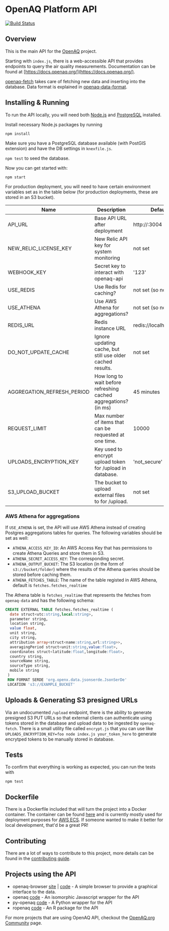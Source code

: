 # OpenAQ Platform API
[![Build Status](https://travis-ci.org/openaq/openaq-api.svg?branch=master)](https://travis-ci.org/openaq/openaq-api)

## Overview
This is the main API for the [OpenAQ](https://openaq.org) project.

Starting with `index.js`, there is a web-accessible API that provides endpoints to query the air quality measurements. Documentation can be found at [https://docs.openaq.org/](https://docs.openaq.org/).

[openaq-fetch](https://github.com/openaq/openaq-fetch) takes care of fetching new data and inserting into the database. Data format is explained in [openaq-data-format](https://github.com/openaq/openaq-data-format).

## Installing & Running
To run the API locally, you will need both [Node.js](https://nodejs.org) and [PostgreSQL](http://www.postgresql.org/) installed.

Install necessary Node.js packages by running

`npm install`

Make sure you have a PostgreSQL database available (with PostGIS extension) and have the DB settings in `knexfile.js`.

`npm test` to seed the database.

Now you can get started with:

`npm start`

For production deployment, you will need to have certain environment variables set as in the table below (for production deployments, these are stored in an S3 bucket).

| Name | Description | Default |
|---|---|---|
| API_URL | Base API URL after deployment | http://<hostname>:3004 |
| NEW_RELIC_LICENSE_KEY | New Relic API key for system monitoring | not set |
| WEBHOOK_KEY | Secret key to interact with openaq-api | '123' |
| USE_REDIS | Use Redis for caching? | not set (so not used) |
| USE_ATHENA | Use AWS Athena for aggregations? | not set (so not used) |
| REDIS_URL | Redis instance URL | redis://localhost:6379 |
| DO_NOT_UPDATE_CACHE | Ignore updating cache, but still use older cached results. | not set |
| AGGREGATION_REFRESH_PERIOD | How long to wait before refreshing cached aggregations? (in ms) | 45 minutes |
| REQUEST_LIMIT | Max number of items that can be requested at one time. | 10000 |
| UPLOADS_ENCRYPTION_KEY | Key used to encrypt upload token for /upload in database. | 'not_secure' |
| S3_UPLOAD_BUCKET | The bucket to upload external files to for /upload. | not set |

### AWS Athena for aggregations

If `USE_ATHENA` is set, the API will use AWS Athena instead of creating Postgres aggregations tables for queries. The following variables should be set as well:
- `ATHENA_ACCESS_KEY_ID`: An AWS Access Key that has permissions to create Athena Queries and store them in S3.
- `ATHENA_SECRET_ACCESS_KEY`: The corresponding secret.
- `ATHENA_OUTPUT_BUCKET`: The S3 location (in the form of `s3://bucket/folder`) where the results of the Athena queries should be stored before caching them.
- `ATHENA_FETCHES_TABLE`: The name of the table registed in AWS Athena, default is `fetches.fetches_realtime`

The Athena table is `fetches_realtime` that represents the fetches from `openaq-data` and has the following schema:

```sql
CREATE EXTERNAL TABLE fetches.fetches_realtime (
  date struct<utc:string,local:string>,
  parameter string,
  location string,
  value float,
  unit string,
  city string,
  attribution array<struct<name:string,url:string>>,
  averagingPeriod struct<unit:string,value:float>,
  coordinates struct<latitude:float,longitude:float>,
  country string,
  sourceName string,
  sourceType string,
  mobile string
 )
 ROW FORMAT SERDE 'org.openx.data.jsonserde.JsonSerDe'
 LOCATION 's3://EXAMPLE_BUCKET'
```

## Uploads & Generating S3 presigned URLs
Via an undocumented `/upload` endpoint, there is the ability to generate presigned S3 PUT URLs so that external clients can authenticate using tokens stored in the database and upload data to be ingested by `openaq-fetch`. There is a small utility file called `encrypt.js` that you can use like `UPLOADS_ENCRYPTION_KEY=foo node index.js your_token_here` to generate encrytped tokens to be manually stored in database.

## Tests
To confirm that everything is working as expected, you can run the tests with

`npm test`

## Dockerfile
There is a Dockerfile included that will turn the project into a Docker container. The container can be found [here](https://hub.docker.com/r/flasher/openaq-api/) and is currently mostly used for deployment purposes for [AWS ECS](https://aws.amazon.com/ecs/). If someone wanted to make it better for local development, that'd be a great PR!

## Contributing
There are a lot of ways to contribute to this project, more details can be found in the [contributing guide](CONTRIBUTING.md).

## Projects using the API
- openaq-browser [site](http://dolugen.github.io/openaq-browser) | [code](https://github.com/dolugen/openaq-browser) - A simple browser to provide a graphical interface to the data.
- openaq [code](https://github.com/nickolasclarke/openaq) - An isomorphic Javascript wrapper for the API
- py-openaq [code](https://github.com/dhhagan/py-openaq) - A Python wrapper for the API
- ropenaq [code](https://github.com/ropenscilabs/ropenaq) - An R package for the API

For more projects that are using OpenAQ API, checkout the [OpenAQ.org Community](https://openaq.org/#/community) page.
